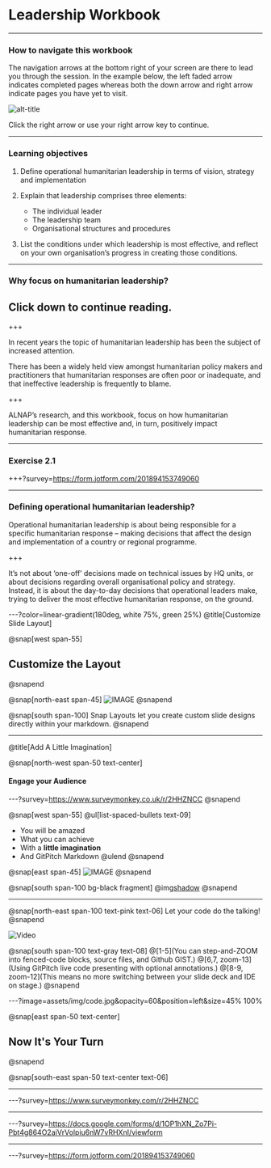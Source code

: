 # **Leadership Workbook**

---

### How to navigate this workbook  

The navigation arrows at the bottom right of your screen are there to lead you through the session. In the example below, the left faded arrow indicates completed pages whereas both the down arrow and right arrow indicate pages you have yet to visit.
  
![alt-title](https://ocha-dap.github.io/quick-tips-for-visualising-data/pics/nav_arrows.png)

Click the right arrow or use your right arrow key to continue.

---

### Learning objectives
1. Define operational humanitarian leadership in terms of vision, strategy and implementation  
  
2. Explain that leadership comprises three elements:  
    - The individual leader  
    - The leadership team  
    - Organisational structures and procedures  
  
3. List the conditions under which leadership is most effective, and reflect on your own organisation’s progress in creating those conditions.

---

### Why focus on humanitarian leadership?  
  
## Click down to continue reading.

+++

In recent years the topic of humanitarian leadership has been the subject of increased attention.  

There has been a widely held view amongst humanitarian policy makers and practitioners that humanitarian responses are often poor or inadequate, and that ineffective leadership is frequently to blame.  

+++

ALNAP’s research, and this workbook, focus on how humanitarian leadership can be most effective and, in turn, positively impact humanitarian response.


---


### Exercise 2.1

+++?survey=https://form.jotform.com/201894153749060

---


### Defining operational humanitarian leadership?  
  
  
Operational humanitarian leadership is about being responsible for a specific humanitarian response – making decisions that affect the design and implementation of a country or regional programme.

+++

It’s not about ‘one-off’ decisions made on technical issues by HQ units, or about decisions regarding overall organisational policy and strategy. Instead, it is about the day-to-day decisions that operational leaders make, trying to deliver the most effective humanitarian response, on the ground.

---?color=linear-gradient(180deg, white 75%, green 25%)
@title[Customize Slide Layout]

@snap[west span-55]
## Customize the Layout
@snapend

@snap[north-east span-45]
![IMAGE](assets/img/presentation.png)
@snapend

@snap[south span-100]
Snap Layouts let you create custom slide designs directly within your markdown.
@snapend

---
@title[Add A Little Imagination]

@snap[north-west span-50 text-center]
#### Engage your Audience
---?survey=https://www.surveymonkey.co.uk/r/2HHZNCC
@snapend

@snap[west span-55]
@ul[list-spaced-bullets text-09]
- You will be amazed
- What you can achieve
- With a **little imagination**
- And GitPitch Markdown
@ulend
@snapend

@snap[east span-45]
![IMAGE](assets/img/conference.png)
@snapend

@snap[south span-100 bg-black fragment]
@img[shadow](assets/img/conference.png)
@snapend

---

@snap[north-east span-100 text-pink text-06]
Let your code do the talking!
@snapend

![Video](https://www.youtube.com/embed/1U2gngDxFkc)

@snap[south span-100 text-gray text-08]
@[1-5](You can step-and-ZOOM into fenced-code blocks, source files, and Github GIST.)
@[6,7, zoom-13](Using GitPitch live code presenting with optional annotations.)
@[8-9, zoom-12](This means no more switching between your slide deck and IDE on stage.)
@snapend


---?image=assets/img/code.jpg&opacity=60&position=left&size=45% 100%

@snap[east span-50 text-center]
## Now It's **Your** Turn
@snapend

@snap[south-east span-50 text-center text-06]


---

---?survey=https://www.surveymonkey.com/r/2HHZNCC

----

---?survey=https://docs.google.com/forms/d/1OP1hXN_Zo7Pi-Pbt4g864O2aiVrVolpiu6nW7vRHXnI/viewform

---

---?survey=https://form.jotform.com/201894153749060